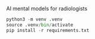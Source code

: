 AI mental models for radiologists

```python 
python3 -m venv .venv
source .venv/bin/activate
pip install -r requirements.txt
```